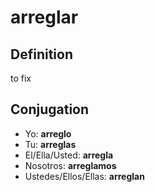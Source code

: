 # arreglar

## Definition
to fix

## Conjugation

- Yo: **arreglo**
- Tu: **arreglas**
- El/Ella/Usted: **arregla**
- Nosotros: **arreglamos**
- Ustedes/Ellos/Ellas: **arreglan**